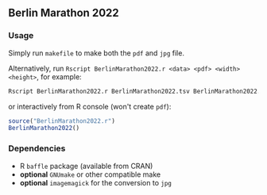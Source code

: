 ## Berlin Marathon 2022

### Usage

Simply run `makefile` to make both the `pdf` and `jpg` file.

Alternatively, run `Rscript BerlinMarathon2022.r <data> <pdf> <width> <height>`, for example:
```r
Rscript BerlinMarathon2022.r BerlinMarathon2022.tsv BerlinMarathon2022.pdf 10 7
```

or interactively from R console (won't create `pdf`):
```r
source("BerlinMarathon2022.r")
BerlinMarathon2022()
```

### Dependencies

* R `baffle` package (available from CRAN)
* **optional** `GNUmake` or other compatible make
* **optional** `imagemagick` for the conversion to `jpg`
